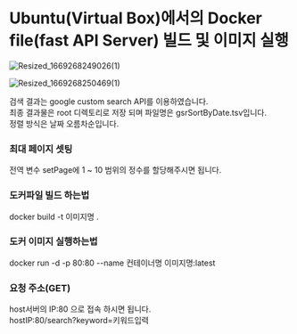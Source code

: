 # Ubuntu(Virtual Box)에서의 Docker file(fast API Server) 빌드 및 이미지 실행
  
![Resized_1669268249026(1)](https://user-images.githubusercontent.com/101491213/203705256-18c817da-f315-42b2-9f82-836b1b82ef85.jpg)
  
![Resized_1669268250469(1)](https://user-images.githubusercontent.com/101491213/203705470-a01e241c-44d8-49c0-9aeb-a32d11573321.jpg)
  
검색 결과는 google custom search API를 이용하였습니다.  
최종 결과물은 root 디렉토리로 저장 되며 파일명은 gsrSortByDate.tsv입니다.  
정렬 방식은 날짜 오름차순입니다.  
  
### 최대 페이지 셋팅  
전역 변수 setPage에 1 ~ 10 범위의 정수를 할당해주시면 됩니다. 
  
### 도커파일 빌드 하는법 
docker build -t 이미지명 .
  
### 도커 이미지 실행하는법
docker run -d -p 80:80 --name 컨테이너명 이미지명:latest
  
### 요청 주소(GET) 
host서버의 IP:80 으로 접속 하시면 됩니다.  
hostIP:80/search?keyword=키워드입력
